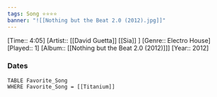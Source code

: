 ```yaml
---
tags: Song ⭐⭐⭐⭐ 
banner: "![[Nothing but the Beat 2.0 (2012).jpg]]"
---
```

[Time:: 4:05]
[Artist:: [[David Guetta]] [[Sia]] ]
[Genre:: Electro House]
[Played:: 1]
[Album:: [[Nothing but the Beat 2.0 (2012)]]]
[Year:: 2012]
### Dates
````dataview
TABLE Favorite_Song
WHERE Favorite_Song = [[Titanium]]
````